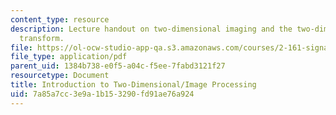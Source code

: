 ```yaml
---
content_type: resource
description: Lecture handout on two-dimensional imaging and the two-dimensional Fourier
  transform.
file: https://ol-ocw-studio-app-qa.s3.amazonaws.com/courses/2-161-signal-processing-continuous-and-discrete-fall-2008/7a85a7cc3e9a1b153290fd91ae76a924_freqdom.pdf
file_type: application/pdf
parent_uid: 1384b738-e0f5-a04c-f5ee-7fabd3121f27
resourcetype: Document
title: Introduction to Two-Dimensional/Image Processing
uid: 7a85a7cc-3e9a-1b15-3290-fd91ae76a924
---
```

